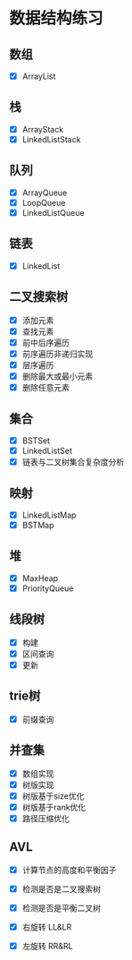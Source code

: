 # 数据结构练习

## 数组
- [x] ArrayList

## 栈
- [x] ArrayStack
- [x] LinkedListStack

## 队列
- [x] ArrayQueue
- [x] LoopQueue
- [x] LinkedListQueue

## 链表
- [x] LinkedList

## 二叉搜索树
- [x] 添加元素
- [x] 查找元素
- [x] 前中后序遍历
- [x] 前序遍历非递归实现
- [x] 层序遍历
- [x] 删除最大或最小元素
- [x] 删除任意元素

## 集合
- [x] BSTSet
- [x] LinkedListSet
- [x] 链表与二叉树集合复杂度分析

## 映射
- [x] LinkedListMap
- [x] BSTMap

## 堆
- [x] MaxHeap
- [x] PriorityQueue

## 线段树

- [x] 构建
- [x] 区间查询
- [x] 更新

## trie树
- [x] 前缀查询

## 并查集 
- [x] 数组实现
- [x] 树版实现
- [x] 树版基于size优化
- [x] 树版基于rank优化
- [x] 路径压缩优化

## AVL
- [x] 计算节点的高度和平衡因子
- [x] 检测是否是二叉搜索树
- [x] 检测是否是平衡二叉树
- [x] 右旋转 LL&LR
- [x] 左旋转 RR&RL









